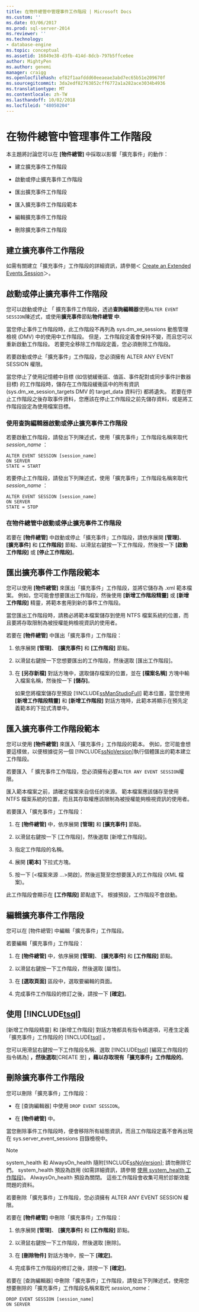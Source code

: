 ```yaml
---
title: 在物件總管中管理事件工作階段 | Microsoft Docs
ms.custom: ''
ms.date: 03/06/2017
ms.prod: sql-server-2014
ms.reviewer: ''
ms.technology:
- database-engine
ms.topic: conceptual
ms.assetid: 16849e38-d3fb-414d-8dcb-797b5ffce6ee
author: MightyPen
ms.author: genemi
manager: craigg
ms.openlocfilehash: ef82f1aafddd60eeaeae3abd7ec65b51e209670f
ms.sourcegitcommit: 3da2edf82763852cff6772a1a282ace3034b4936
ms.translationtype: MT
ms.contentlocale: zh-TW
ms.lasthandoff: 10/02/2018
ms.locfileid: "48050204"
---
```

# <a name="manage-event-sessions-in-the-object-explorer"></a>在物件總管中管理事件工作階段
  本主題將討論您可以在 **[物件總管]** 中採取以影響「擴充事件」的動作：  
  
-   建立擴充事件工作階段  
  
-   啟動或停止擴充事件工作階段  
  
-   匯出擴充事件工作階段  
  
-   匯入擴充事件工作階段範本  
  
-   編輯擴充事件工作階段  
  
-   刪除擴充事件工作階段  
  
## <a name="create-an-extended-events-session"></a>建立擴充事件工作階段  
 如需有關建立「擴充事件」工作階段的詳細資訊，請參閱＜ [Create an Extended Events Session](../../database-engine/create-an-extended-events-session.md)＞。  
  
## <a name="starting-or-stopping-an-extended-events-session"></a>啟動或停止擴充事件工作階段  
 您可以啟動或停止 「 擴充事件工作階段，透過**查詢編輯器**使用`ALTER EVENT SESSION`陳述式，或使用**擴充事件**節點**物件總管 中**.  
  
 當您停止事件工作階段時，此工作階段不再列為 sys.dm_xe_sessions 動態管理檢視 (DMV) 中的使用中工作階段。 但是，工作階段定義會保持不變，而且您可以重新啟動工作階段。 若要完全移除工作階段定義，您必須刪除工作階段。  
  
 若要啟動或停止「擴充事件」工作階段，您必須擁有 ALTER ANY EVENT SESSION 權限。  
  
 當您停止了使用記憶體中目標 (如信號緩衝區、值區、事件配對或同步事件計數器目標) 的工作階段時，儲存在工作階段緩衝區中的所有資訊 (sys.dm_xe_session_targets DMV 的 target_data 資料行) 都將遺失。 若要在停止工作階段之後存取事件資料，您應該在停止工作階段之前先儲存資料，或是將工作階段設定為使用檔案目標。  
  
### <a name="start-or-stop-an-extended-events-session-using-query-editor"></a>使用查詢編輯器啟動或停止擴充事件工作階段  
 若要啟動工作階段，請發出下列陳述式，使用「擴充事件」工作階段名稱來取代 *session_name* ：  
  
```  
ALTER EVENT SESSION [session_name]  
ON SERVER  
STATE = START  
```  
  
 若要停止工作階段，請發出下列陳述式，使用「擴充事件」工作階段名稱來取代 *session_name* ：  
  
```  
ALTER EVENT SESSION [session_name]  
ON SERVER  
STATE = STOP  
```  
  
### <a name="start-or-stop-an-extended-events-session-in-object-explorer"></a>在物件總管中啟動或停止擴充事件工作階段  
 若要在 **[物件總管]** 中啟動或停止「擴充事件」工作階段，請依序展開 **[管理]**、 **[擴充事件]** 和 **[工作階段]** 節點、以滑鼠右鍵按一下工作階段，然後按一下 **[啟動工作階段]** 或 **[停止工作階段]**。  
  
## <a name="export-an-extended-events-session-template"></a>匯出擴充事件工作階段範本  
 您可以使用 **[物件總管]** 來匯出「擴充事件」工作階段，並將它儲存為 .xml 範本檔案。 例如，您可能會想要匯出工作階段，然後使用 **[新增工作階段精靈]** 或 **[新增工作階段]** 精靈，將範本套用到新的事件工作階段。  
  
 當您匯出工作階段時，請務必將範本檔案儲存到使用 NTFS 檔案系統的位置，而且要將存取限制為被授權能夠檢視資訊的使用者。  
  
 若要在 **[物件總管]** 中匯出「擴充事件」工作階段：  
  
1.  依序展開 **[管理]**、 **[擴充事件]** 和 **[工作階段]** 節點。  
  
2.  以滑鼠右鍵按一下您想要匯出的工作階段，然後選取 [匯出工作階段]。  
  
3.  在 **[另存新檔]** 對話方塊中，選取儲存檔案的位置，並在 **[檔案名稱]** 方塊中輸入檔案名稱，然後按一下 **[儲存]**。  
  
     如果您將檔案儲存至預設 [!INCLUDE[ssManStudioFull](../../includes/ssmanstudiofull-md.md)] 範本位置，當您使用 **[新增工作階段精靈]** 和 **[新增工作階段]** 對話方塊時，此範本將顯示在預先定義範本的下拉式清單中。  
  
## <a name="import-an-extended-events-session-template"></a>匯入擴充事件工作階段範本  
 您可以使用 **[物件總管]** 來匯入「擴充事件」工作階段的範本。 例如，您可能會想要這樣做，以便根據從另一個 [!INCLUDE[ssNoVersion](../../includes/ssnoversion-md.md)]執行個體匯出的範本建立工作階段。  
  
 若要匯入 「 擴充事件工作階段，您必須擁有必要`ALTER ANY EVENT SESSION`權限。  
  
 匯入範本檔案之前，請確定檔案來自信任的來源。 範本檔案應該儲存至使用 NTFS 檔案系統的位置，而且其存取權應該限制為被授權能夠檢視資訊的使用者。  
  
 若要匯入「擴充事件」工作階段：  
  
1.  在 **[物件總管]** 中，依序展開 **[管理]** 和 **[擴充事件]** 節點。  
  
2.  以滑鼠右鍵按一下 [工作階段]，然後選取 [新增工作階段]。  
  
3.  指定工作階段的名稱。  
  
4.  展開 **[範本]** 下拉式方塊。  
  
5.  按一下 [\<檔案來源 …>開啟]，然後巡覽至您想要匯入的工作階段 (XML 檔案)。  
  
 此工作階段會顯示在 **[工作階段]** 節點底下。 根據預設，工作階段不會啟動。  
  
## <a name="edit-an-extended-events-session"></a>編輯擴充事件工作階段  
 您可以在 [物件總管] 中編輯「擴充事件」工作階段。  
  
 若要編輯「擴充事件」工作階段：  
  
1.  在 **[物件總管]** 中，依序展開 **[管理]**、 **[擴充事件]** 和 **[工作階段]** 節點。  
  
2.  以滑鼠右鍵按一下工作階段，然後選取 [屬性]。  
  
3.  在 **[選取頁面]** 區段中，選取要編輯的頁面。  
  
4.  完成事件工作階段的修訂之後，請按一下 **[確定]**。  
  
## <a name="script-an-event-session-definition-using-includetsqlincludestsql-mdmd"></a>使用 [!INCLUDE[tsql](../../includes/tsql-md.md)]  
 [新增工作階段精靈] 和 [新增工作階段] 對話方塊都具有指令碼選項，可產生定義「擴充事件」工作階段的 [!INCLUDE[tsql](../../includes/tsql-md.md)] 。  
  
 您可以用滑鼠右鍵按一下工作階段名稱、選取 [!INCLUDE[tsql](../../includes/tsql-md.md)] [編寫工作階段的指令碼為] **，然後選取**[CREATE 至] **，藉以存取現有「擴充事件」工作階段的**。  
  
## <a name="delete-an-extended-events-session"></a>刪除擴充事件工作階段  
 您可以刪除「擴充事件」工作階段：  
  
-   在 [查詢編輯器] 中使用 `DROP EVENT SESSION`。  
  
-   在 **[物件總管]** 中。  
  
 當您刪除事件工作階段時，便會移除所有組態資訊，而且工作階段定義不會再出現在 sys.server_event_sessions 目錄檢視中。  
  
> [!NOTE]  
>  system_health 和 AlwaysOn_health 隨附[!INCLUDE[ssNoVersion](../../includes/ssnoversion-md.md)]; 請勿刪除它們。 system_health 預設為啟用 (如需詳細資訊，請參閱 [使用 system_health 工作階段](use-the-ssms-xe-profiler.md))。 AlwaysOn_health 預設為關閉。 這些工作階段會收集可用於診斷效能問題的資料。  
  
 若要刪除「擴充事件」工作階段，您必須擁有 ALTER ANY EVENT SESSION 權限。  
  
 若要在 **[物件總管]** 中刪除「擴充事件」工作階段：  
  
1.  依序展開 **[管理]**、 **[擴充事件]** 和 **[工作階段]** 節點。  
  
2.  以滑鼠右鍵按一下工作階段，然後選取 [刪除]。  
  
3.  在 **[刪除物件]** 對話方塊中，按一下 **[確定]**。  
  
4.  完成事件工作階段的修訂之後，請按一下 **[確定]**。  
  
 若要在 [查詢編輯器] 中刪除「擴充事件」工作階段，請發出下列陳述式，使用您想要刪除的「擴充事件」工作階段名稱來取代 *session_name*：  
  
```  
DROP EVENT SESSION [session_name]  
ON SERVER  
```  
  
  
